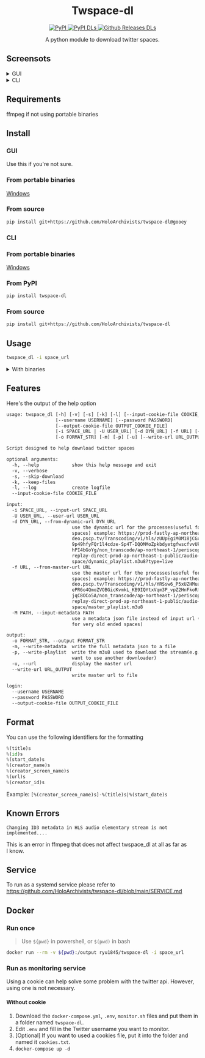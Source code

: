 <!-- markdownlint-disable MD033 MD041 -->

<div align="center">
  <h1 id="twspace-dl">Twspace-dl</h1>
  <p>
    <a href="https://pypi.org/project/twspace-dl/">
      <img src="https://img.shields.io/pypi/v/twspace-dl?style=for-the-badge" alt="PyPI">
    </a>
    <a href="https://pypi.org/project/twspace-dl/">
      <img src="https://img.shields.io/pypi/dm/twspace-dl?label=DOWNLOADS%20%28PYPI%29&amp;style=for-the-badge" alt="PyPI DLs">
    </a>
    <a href="https://github.com/HoloArchivists/twspace-dl/releases">
      <img src="https://img.shields.io/github/downloads/HoloArchivists/twspace-dl/total?label=DOWNLOADS%20%28GITHUB%29&amp;style=for-the-badge" alt="Github Releases DLs">
    </a>
  </p>
  <p>A python module to download twitter spaces.</p>
</div>

## Screensots

<details>
<summary>GUI</summary>

![general tab](https://user-images.githubusercontent.com/77058942/172580094-3663f86d-3ee2-48d0-9313-f4ed71f048aa.png)
![input tab](https://user-images.githubusercontent.com/77058942/172580476-bb34dce0-08b0-41f6-852b-b68d32532add.png)
![running tab](https://user-images.githubusercontent.com/77058942/172580589-fd6b05bd-f081-4c7a-ab05-0640abda00ce.png)
![success pop up](https://user-images.githubusercontent.com/77058942/172580861-18b3ac9f-88d2-44cf-8b5d-135990a78f77.png)

</details>

<details>
<summary>CLI</summary>

![help](https://user-images.githubusercontent.com/77058942/172581224-9b465f78-4894-456f-9b85-5b76ee9bbfca.png)
![running](https://user-images.githubusercontent.com/77058942/172581500-174834c5-6883-44f9-a0a7-610dbb2103e5.png)

</details>


## Requirements

ffmpeg if not using portable binaries

## Install

### GUI

Use this if you're not sure.

### From portable binaries

[Windows](https://github.com/HoloArchivists/twspace-dl/releases/latest/download/twspace-dl-GUI.exe)

### From source

```bash
pip install git+https://github.com/HoloArchivists/twspace-dl@gooey
```

### CLI

### From portable binaries

[Windows](https://github.com/HoloArchivists/twspace-dl/releases/latest/download/twspace-dl-CLI.exe)

### From PyPI

```bash
pip install twspace-dl
```

### From source

```bash
pip install git+https://github.com/HoloArchivists/twspace-dl
```

## Usage

```bash
twspace_dl -i space_url
```

<details>
<summary>With binaries</summary>

### Windows

```bash
.\twspace_dl.exe -i space_url
```

</details>

## Features

Here's the output of the help option

```txt
usage: twspace_dl [-h] [-v] [-s] [-k] [-l] [--input-cookie-file COOKIE_FILE]
                  [--username USERNAME] [--password PASSWORD]
                  [--output-cookie-file OUTPUT_COOKIE_FILE]
                  [-i SPACE_URL | -U USER_URL] [-d DYN_URL] [-f URL] [-M PATH]
                  [-o FORMAT_STR] [-m] [-p] [-u] [--write-url URL_OUTPUT]

Script designed to help download twitter spaces

optional arguments:
  -h, --help            show this help message and exit
  -v, --verbose
  -s, --skip-download
  -k, --keep-files
  -l, --log             create logfile
  --input-cookie-file COOKIE_FILE

input:
  -i SPACE_URL, --input-url SPACE_URL
  -U USER_URL, --user-url USER_URL
  -d DYN_URL, --from-dynamic-url DYN_URL
                        use the dynamic url for the processes(useful for ended
                        spaces) example: https://prod-fastly-ap-northeast-1.vi
                        deo.pscp.tv/Transcoding/v1/hls/zUUpEgiM0M18jCGxo2eSZs9
                        9p49hfyFQr1l4cdze-Sp4T-DQOMMoZpkbdyetgfwscfvvUkAdeF-I5
                        hPI4bGoYg/non_transcode/ap-northeast-1/periscope-
                        replay-direct-prod-ap-northeast-1-public/audio-
                        space/dynamic_playlist.m3u8?type=live
  -f URL, --from-master-url URL
                        use the master url for the processes(useful for ended
                        spaces) example: https://prod-fastly-ap-northeast-1.vi
                        deo.pscp.tv/Transcoding/v1/hls/YRSsw6_P5xUZHMualK5-ihv
                        ePR6o4QmoZVOBGicKvmkL_KB9IQYtxVqm3P_vpZ2HnFkoRfar4_uJO
                        jqC8OCo5A/non_transcode/ap-northeast-1/periscope-
                        replay-direct-prod-ap-northeast-1-public/audio-
                        space/master_playlist.m3u8
  -M PATH, --input-metadata PATH
                        use a metadata json file instead of input url (useful
                        for very old ended spaces)

output:
  -o FORMAT_STR, --output FORMAT_STR
  -m, --write-metadata  write the full metadata json to a file
  -p, --write-playlist  write the m3u8 used to download the stream(e.g. if you
                        want to use another downloader)
  -u, --url             display the master url
  --write-url URL_OUTPUT
                        write master url to file

login:
  --username USERNAME
  --password PASSWORD
  --output-cookie-file OUTPUT_COOKIE_FILE
```

## Format

You can use the following identifiers for the formatting

```python
%(title)s
%(id)s
%(start_date)s
%(creator_name)s
%(creator_screen_name)s
%(url)s
%(creator_id)s
```

Example: `[%(creator_screen_name)s]-%(title)s|%(start_date)s`

## Known Errors

`Changing ID3 metadata in HLS audio elementary stream is not implemented....`

This is an error in ffmpeg that does not affect twspace_dl at all as far as I know.

## Service 

To run as a systemd service please refer to https://github.com/HoloArchivists/twspace-dl/blob/main/SERVICE.md

## Docker

### Run once

> Use `${pwd}` in powershell, or `$(pwd)` in bash

```bash
docker run --rm -v ${pwd}:/output ryu1845/twspace-dl -i space_url
```

### Run as monitoring service

Using a cookie can help solve some problem with the twitter api. However, using one is not necessary.

#### Without cookie

1. Download the `docker-compose.yml`, `.env`, `monitor.sh` files and put them in a folder named `twspace-dl`.
2. Edit `.env` and fill in the Twitter username you want to monitor.
3. \[Optional] If you want to used a cookies file, put it into the folder and named it `cookies.txt`.
4. `docker-compose up -d`
